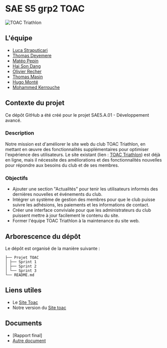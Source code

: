 # SAE S5 grp2 TOAC

![TOAC Triathlon](S5-SAE-TOAC-grp2/blob/main/Images_Site/index_top.jpg)

## L'équipe

- [Luca Straputicari](https://github.com/lucastrap)
- [Thomas Deyemere](https://github.com/bsct-tormod)
- [Matéo Pepin](https://github.com/SOLUPRED3)
- [Hai Son Dang](https://github.com/haisondang)
- [Olivier Recher](https://github.com/OlivierRecher)
- [Thomas Masin](https://github.com/caerroff)
- [Hugo Monté](https://github.com/hugomonte)
- [Mohammed Kerrouche](https://github.com/Fiujy)

## Contexte du projet

Ce dépôt GitHub a été créé pour le projet SAE5.A.01 - Développement avancé.

### Description

Notre mission est d'améliorer le site web du club TOAC Triathlon, en mettant en œuvre des fonctionnalités supplémentaires pour optimiser l'expérience des utilisateurs. Le site existant (lien : [TOAC Triathlon](https://half.toac-triathlon.com/)) est déjà en ligne, mais il nécessite des améliorations et des fonctionnalités nouvelles pour répondre aux besoins du club et de ses membres.

### Objectifs

- Ajouter une section "Actualités" pour tenir les utilisateurs informés des dernières nouvelles et événements du club.
- Intégrer un système de gestion des membres pour que le club puisse suivre les adhésions, les paiements et les informations de contact.
- Créer une interface conviviale pour que les administrateurs du club puissent mettre à jour facilement le contenu du site.
- Former l'équipe TOAC Triathlon à la maintenance du site web.


## Arborescence du dépôt
Le dépôt est organisé de la manière suivante :

```
├── Projet TOAC
│ ├── Sprint 1
│ ├── Sprint 2
│ └── Sprint 3
└── README.md
```

## Liens utiles

- Le [Site Toac](https://half.toac-triathlon.com/)
- Notre version du [Site toac](https://lucastrap.github.io/S5-SAE-TOAC-grp2/)

## Documents
- [Rapport final]
- [Autre document](docs/autre_document.pdf)
